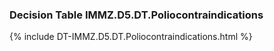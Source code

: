 ### Decision Table IMMZ.D5.DT.Poliocontraindications
{% include DT-IMMZ.D5.DT.Poliocontraindications.html %}


